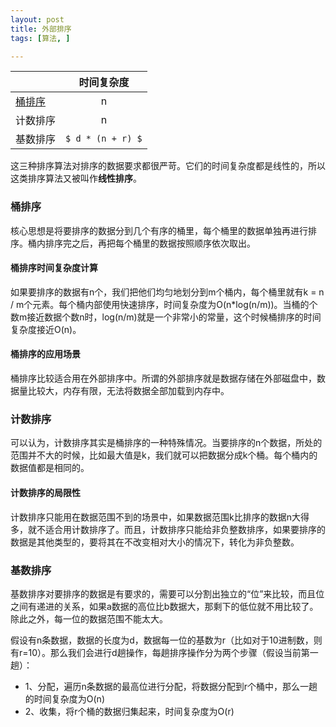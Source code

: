 ```yaml
---
layout: post
title: 外部排序
tags: [算法, ]

---
```


| &nbsp; | 时间复杂度 |
| :-------- |:------:|
| [桶排序](https://github.com/sofkyle/Algorithm/blob/master/LeetCodePrj/Java/leetcode/medium/page10/SortAnArray.java) | n |
| 计数排序 | n |
| 基数排序 | `$ d * (n + r) $` |

这三种排序算法对排序的数据要求都很严苛。它们的时间复杂度都是线性的，所以这类排序算法又被叫作**线性排序**。  

### 桶排序
核心思想是将要排序的数据分到几个有序的桶里，每个桶里的数据单独再进行排序。桶内排序完之后，再把每个桶里的数据按照顺序依次取出。

#### 桶排序时间复杂度计算
如果要排序的数据有n个，我们把他们均匀地划分到m个桶内，每个桶里就有k = n / m个元素。每个桶内部使用快速排序，时间复杂度为O(n*log(n/m))。当桶的个数m接近数据个数n时，log(n/m)就是一个非常小的常量，这个时候桶排序的时间复杂度接近O(n)。

#### 桶排序的应用场景
桶排序比较适合用在外部排序中。所谓的外部排序就是数据存储在外部磁盘中，数据量比较大，内存有限，无法将数据全部加载到内存中。

### 计数排序
可以认为，计数排序其实是桶排序的一种特殊情况。当要排序的n个数据，所处的范围并不大的时候，比如最大值是k，我们就可以把数据分成k个桶。每个桶内的数据值都是相同的。

#### 计数排序的局限性
计数排序只能用在数据范围不到的场景中，如果数据范围k比排序的数据n大得多，就不适合用计数排序了。而且，计数排序只能给非负整数排序，如果要排序的数据是其他类型的，要将其在不改变相对大小的情况下，转化为非负整数。

### 基数排序
基数排序对要排序的数据是有要求的，需要可以分割出独立的“位”来比较，而且位之间有递进的关系，如果a数据的高位比b数据大，那剩下的低位就不用比较了。除此之外，每一位的数据范围不能太大。

假设有n条数据，数据的长度为d，数据每一位的基数为r（比如对于10进制数，则有r=10）。那么我们会进行d趟操作，每趟排序操作分为两个步骤（假设当前第一趟）：  
+ 1、分配，遍历n条数据的最高位进行分配，将数据分配到r个桶中，那么一趟的时间复杂度为O(n)  
+ 2、收集，将r个桶的数据归集起来，时间复杂度为O(r)  